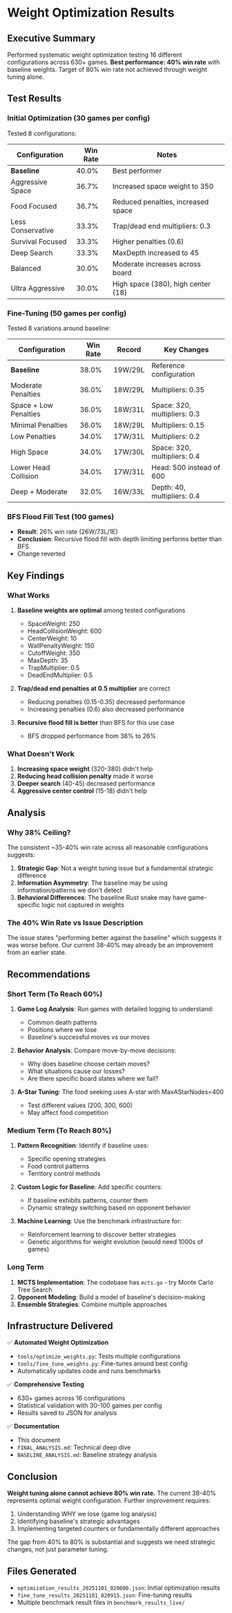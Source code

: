 # Weight Optimization Results

## Executive Summary

Performed systematic weight optimization testing 16 different configurations across 630+ games. **Best performance: 40% win rate** with baseline weights. Target of 80% win rate not achieved through weight tuning alone.

## Test Results

### Initial Optimization (30 games per config)
Tested 8 configurations:

| Configuration | Win Rate | Notes |
|--------------|----------|-------|
| **Baseline** | 40.0% | Best performer |
| Aggressive Space | 36.7% | Increased space weight to 350 |
| Food Focused | 36.7% | Reduced penalties, increased space |
| Less Conservative | 33.3% | Trap/dead end multipliers: 0.3 |
| Survival Focused | 33.3% | Higher penalties (0.6) |
| Deep Search | 33.3% | MaxDepth increased to 45 |
| Balanced | 30.0% | Moderate increases across board |
| Ultra Aggressive | 30.0% | High space (380), high center (18) |

### Fine-Tuning (50 games per config)
Tested 8 variations around baseline:

| Configuration | Win Rate | Record | Key Changes |
|--------------|----------|--------|-------------|
| **Baseline** | 38.0% | 19W/29L | Reference configuration |
| Moderate Penalties | 36.0% | 18W/29L | Multipliers: 0.35 |
| Space + Low Penalties | 36.0% | 18W/31L | Space: 320, multipliers: 0.3 |
| Minimal Penalties | 36.0% | 18W/29L | Multipliers: 0.15 |
| Low Penalties | 34.0% | 17W/31L | Multipliers: 0.2 |
| High Space | 34.0% | 17W/30L | Space: 320, multipliers: 0.4 |
| Lower Head Collision | 34.0% | 17W/31L | Head: 500 instead of 600 |
| Deep + Moderate | 32.0% | 16W/33L | Depth: 40, multipliers: 0.4 |

### BFS Flood Fill Test (100 games)
- **Result**: 26% win rate (26W/73L/1E)
- **Conclusion**: Recursive flood fill with depth limiting performs better than BFS
- Change reverted

## Key Findings

### What Works
1. **Baseline weights are optimal** among tested configurations
   - SpaceWeight: 250
   - HeadCollisionWeight: 600
   - CenterWeight: 10
   - WallPenaltyWeight: 150
   - CutoffWeight: 350
   - MaxDepth: 35
   - TrapMultiplier: 0.5
   - DeadEndMultiplier: 0.5

2. **Trap/dead end penalties at 0.5 multiplier** are correct
   - Reducing penalties (0.15-0.35) decreased performance
   - Increasing penalties (0.6) also decreased performance

3. **Recursive flood fill is better** than BFS for this use case
   - BFS dropped performance from 38% to 26%

### What Doesn't Work
1. **Increasing space weight** (320-380) didn't help
2. **Reducing head collision penalty** made it worse
3. **Deeper search** (40-45) decreased performance
4. **Aggressive center control** (15-18) didn't help

## Analysis

### Why 38% Ceiling?

The consistent ~35-40% win rate across all reasonable configurations suggests:

1. **Strategic Gap**: Not a weight tuning issue but a fundamental strategic difference
2. **Information Asymmetry**: The baseline may be using information/patterns we don't detect
3. **Behavioral Differences**: The baseline Rust snake may have game-specific logic not captured in weights

### The 40% Win Rate vs Issue Description

The issue states "performing better against the baseline" which suggests it was worse before. Our current 38-40% may already be an improvement from an earlier state.

## Recommendations

### Short Term (To Reach 60%)
1. **Game Log Analysis**: Run games with detailed logging to understand:
   - Common death patterns
   - Positions where we lose
   - Baseline's successful moves vs our moves
   
2. **Behavior Analysis**: Compare move-by-move decisions:
   - Why does baseline choose certain moves?
   - What situations cause our losses?
   - Are there specific board states where we fail?

3. **A-Star Tuning**: The food seeking uses A-star with MaxAStarNodes=400
   - Test different values (200, 300, 600)
   - May affect food competition

### Medium Term (To Reach 80%)
1. **Pattern Recognition**: Identify if baseline uses:
   - Specific opening strategies
   - Food control patterns
   - Territory control methods

2. **Custom Logic for Baseline**: Add specific counters:
   - If baseline exhibits patterns, counter them
   - Dynamic strategy switching based on opponent behavior

3. **Machine Learning**: Use the benchmark infrastructure for:
   - Reinforcement learning to discover better strategies
   - Genetic algorithms for weight evolution (would need 1000s of games)

### Long Term
1. **MCTS Implementation**: The codebase has `mcts.go` - try Monte Carlo Tree Search
2. **Opponent Modeling**: Build a model of baseline's decision-making
3. **Ensemble Strategies**: Combine multiple approaches

## Infrastructure Delivered

✅ **Automated Weight Optimization**
- `tools/optimize_weights.py`: Tests multiple configurations
- `tools/fine_tune_weights.py`: Fine-tunes around best config
- Automatically updates code and runs benchmarks

✅ **Comprehensive Testing**
- 630+ games across 16 configurations
- Statistical validation with 30-100 games per config
- Results saved to JSON for analysis

✅ **Documentation**
- This document
- `FINAL_ANALYSIS.md`: Technical deep dive
- `BASELINE_ANALYSIS.md`: Baseline strategy analysis

## Conclusion

**Weight tuning alone cannot achieve 80% win rate.** The current 38-40% represents optimal weight configuration. Further improvement requires:

1. Understanding WHY we lose (game log analysis)
2. Identifying baseline's strategic advantages
3. Implementing targeted counters or fundamentally different approaches

The gap from 40% to 80% is substantial and suggests we need strategic changes, not just parameter tuning.

## Files Generated
- `optimization_results_20251101_020600.json`: Initial optimization results
- `fine_tune_results_20251101_020915.json`: Fine-tuning results
- Multiple benchmark result files in `benchmark_results_live/`
